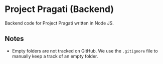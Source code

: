 # Project Pragati (Backend)

Backend code for Project Pragati written in Node JS.

## Notes

- Empty folders are not tracked on GitHub. We use the `.gitignore` file to manually keep a track of an empty folder.
